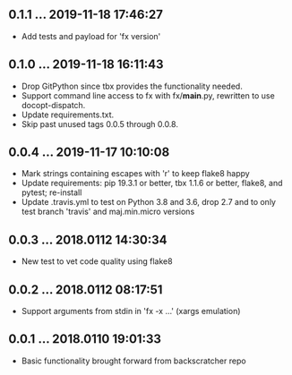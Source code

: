 ## 0.1.1 ... 2019-11-18 17:46:27

 * Add tests and payload for 'fx version'

## 0.1.0 ... 2019-11-18 16:11:43

 * Drop GitPython since tbx provides the functionality needed.
 * Support command line access to fx with fx/__main__.py, rewritten to use
   docopt-dispatch.
 * Update requirements.txt.
 * Skip past unused tags 0.0.5 through 0.0.8.


## 0.0.4 ... 2019-11-17 10:10:08

 * Mark strings containing escapes with 'r' to keep flake8 happy
 * Update requirements: pip 19.3.1 or better, tbx 1.1.6 or better, flake8,
   and pytest; re-install
 * Update .travis.yml to test on Python 3.8 and 3.6, drop 2.7 and to only
   test branch 'travis' and maj.min.micro versions


## 0.0.3 ... 2018.0112 14:30:34

 * New test to vet code quality using flake8


## 0.0.2 ... 2018.0112 08:17:51

 * Support arguments from stdin in 'fx -x ...' (xargs emulation)


## 0.0.1 ... 2018.0110 19:01:33

 * Basic functionality brought forward from backscratcher repo
